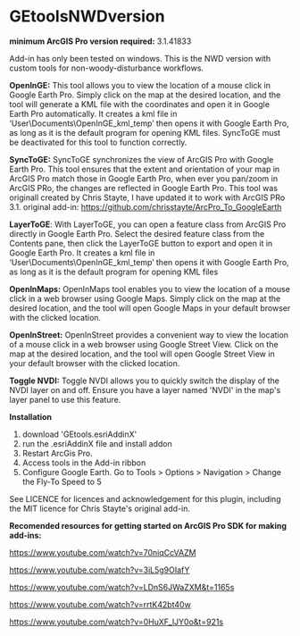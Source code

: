 # GEtoolsNWDversion

**minimum ArcGIS Pro version required:** 3.1.41833

﻿Add-in has only been tested on windows. This is the NWD version with custom tools for non-woody-disturbance workflows.

**OpenInGE:** This tool allows you to view the location of a mouse click in Google Earth Pro. Simply click on the map at the desired location, and the tool will generate a KML file with the coordinates and open it in Google Earth Pro automatically. It creates a kml file in ‘User\Documents\OpenInGE_kml_temp’ then opens it with Google Earth Pro, as long as it is the default program for opening KML files. SyncToGE must be deactivated for this tool to function correctly.

**SyncToGE:** SyncToGE synchronizes the view of ArcGIS Pro with Google Earth Pro. This tool ensures that the extent and orientation of your map in ArcGIS Pro match those in Google Earth Pro, when ever you pan/zoom in ArcGIS PRo, the changes are reflected in Google Earth Pro. This tool was originall created by Chris Stayte, I have updated it to work with ArcGIS PRo 3.1. original add-in: https://github.com/chrisstayte/ArcPro_To_GoogleEarth

**LayerToGE**: With LayerToGE, you can open a feature class from ArcGIS Pro directly in Google Earth Pro. Select the desired feature class from the Contents pane, then click the LayerToGE button to export and open it in Google Earth Pro. It creates a kml file in ‘User\Documents\OpenInGE_kml_temp’ then opens it with Google Earth Pro, as long as it is the default program for opening KML files

**OpenInMaps:** OpenInMaps tool enables you to view the location of a mouse click in a web browser using Google Maps. Simply click on the map at the desired location, and the tool will open Google Maps in your default browser with the clicked location.

**OpenInStreet:** OpenInStreet provides a convenient way to view the location of a mouse click in a web browser using Google Street View. Click on the map at the desired location, and the tool will open Google Street View in your default browser with the clicked location.

**Toggle NVDI:** Toggle NVDI allows you to quickly switch the display of the NVDI layer on and off. Ensure you have a layer named 'NVDI' in the map's layer panel to use this feature.

**Installation**
1. download 'GEtools.esriAddinX'
2. run the .esriAddinX file and install addon
3. Restart ArcGis Pro.
4. Access tools in the Add-in ribbon
5. Configure Google Earth. Go to Tools > Options > Navigation > Change the Fly-To Speed to 5


See LICENCE for  licences and acknowledgement for this plugin, including the MIT licence for Chris Stayte's original add-in.

**Recomended resources for getting started on ArcGIS Pro SDK for making add-ins:**

https://www.youtube.com/watch?v=70niqCcVAZM

https://www.youtube.com/watch?v=3iL5g9OIafY

https://www.youtube.com/watch?v=LDnS6JWaZXM&t=1165s

https://www.youtube.com/watch?v=rrtK42bt40w

https://www.youtube.com/watch?v=0HuXF_lJY0o&t=921s
